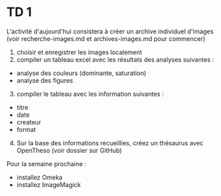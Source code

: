 # TD 1
L'activité d'aujourd'hui consistera à créer un archive individuel d'images (voir recherche-images.md et archives-images.md pour commencer)

1. choisir et enregistrer les images localement <br>
2. compiler un tableau excel avec les résultats des analyses suivantes :
* analyse des couleurs (dominante, saturation)
* analyse des figures
3. compiler le tableau avec les information suivantes :
* titre
* date
* createur
* format
4. Sur la base des informations recueillies, créez un thésaurus avec OpenTheso (voir dossier sur GitHub)

Pour la semaine prochaine :
* installez Omeka
* installez ImageMagick